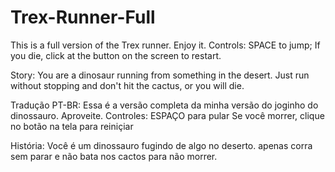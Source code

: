 # Trex-Runner-Full
This is a full version of the Trex runner. Enjoy it.
Controls: SPACE to jump;
          If you die, click at the button on the screen to restart.
         
Story: You are a dinosaur running from something in the desert. Just run without stopping and don't hit the cactus, or you will die.
          
Tradução PT-BR:
Essa é a versão completa da minha versão do joginho do dinossauro. Aproveite.
Controles: ESPAÇO para pular
           Se você morrer, clique no botão na tela para reiniçiar
           
História: Você é um dinossauro fugindo de algo no deserto. apenas corra sem parar e não bata nos cactos para não morrer.
